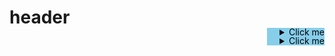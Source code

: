 <!DOCTYPE html>
<html lang="ko">
<head>
<meta charset="UTF-8" content="text/html">
<title>∀ㄱ!m∃</title>
<style>
* {padding:0; margin:0}
aside {width:auto; height: max-content; background: skyblue; float:right; 
text-align:left; color:black; }
details {margin-left:20px; text-align:left; line-height:100%; color:black; }
</style>
</head>

# header  

<aside>

<div>

<details><summary>Click me</summary>

```python
pythonprint("hello world!")
```

-
-
-
</details>

</div>

<div>
<details><summary>Click me</summary>

```python
pythonprint("hello world!")
```

-
-
-
</details>

</div>

</aside>
<section>
<article>
</article>
</section>

<footer>
</footer>